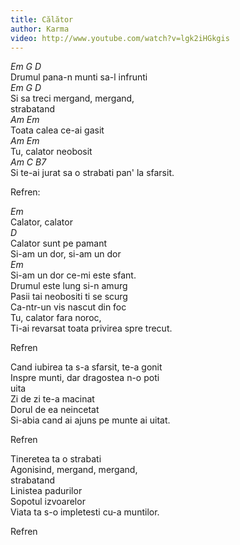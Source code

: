 ```yaml
---
title: Călător
author: Karma
video: http://www.youtube.com/watch?v=lgk2iHGkgis
---
```



*Em G D*  
Drumul pana-n munti sa-l infrunti  
*Em G D*  
Si sa treci mergand, mergand,  
strabatand  
*Am Em*  
Toata calea ce-ai gasit  
*Am Em*  
Tu, calator neobosit  
*Am C B7*  
Si te-ai jurat sa o strabati pan' la sfarsit.  


Refren:  


*Em*  
Calator, calator  
*D*  
Calator sunt pe pamant  
Si-am un dor, si-am un dor  
*Em*  
Si-am un dor ce-mi este sfant.  
Drumul este lung si-n amurg  
Pasii tai neobositi ti se scurg  
Ca-ntr-un vis nascut din foc  
Tu, calator fara noroc,  
Ti-ai revarsat toata privirea spre trecut.  


Refren  


Cand iubirea ta s-a sfarsit, te-a gonit  
Inspre munti, dar dragostea n-o poti  
uita  
Zi de zi te-a macinat  
Dorul de ea neincetat  
Si-abia cand ai ajuns pe munte ai uitat.  


Refren  


Tineretea ta o strabati  
Agonisind, mergand, mergand,  
strabatand  
Linistea padurilor  
Sopotul izvoarelor  
Viata ta s-o impletesti cu-a muntilor.  


Refren  
